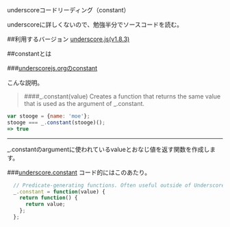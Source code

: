 underscoreコードリーディング（constant）

underscoreに詳しくないので、勉強半分でソースコードを読む。



##利用するバージョン
[underscore.js(v1.8.3)](https://github.com/jashkenas/underscore/tree/1.8.3)


##constantとは


###[underscorejs.orgのconstant](http://underscorejs.org/#constant)

こんな説明。
>####_.constant(value) 
>Creates a function that returns the same value that is used as the argument of _.constant.



```javascript
var stooge = {name: 'moe'};
stooge === _.constant(stooge)();
=> true
```

------------- 
_.constantのargumentに使われているvalueとおなじ値を返す関数を作成します。

###[underscore.constant](https://github.com/jashkenas/underscore/blob/1.8.3/underscore.js#L1286)
コード的にはこのあたり。

```javascript
  // Predicate-generating functions. Often useful outside of Underscore.
  _.constant = function(value) {
    return function() {
      return value;
    };
  };

```

